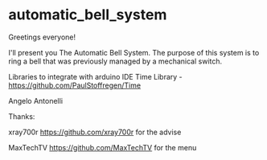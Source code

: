 # automatic_bell_system
Greetings everyone!

I'll present you The Automatic Bell System.
The purpose of this system is to ring a bell that was previously managed by a mechanical switch.

Libraries to integrate with arduino IDE
Time Library - https://github.com/PaulStoffregen/Time

Angelo Antonelli

Thanks:

xray700r https://github.com/xray700r for the advise

MaxTechTV https://github.com/MaxTechTV for the menu 

